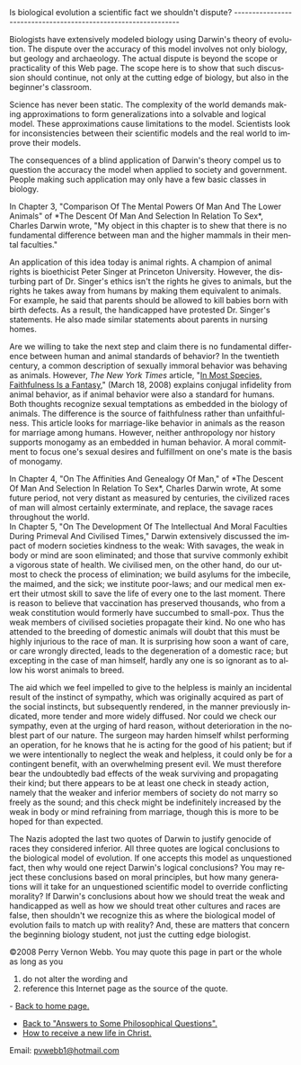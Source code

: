  <head> <base target="_blank"></base> <title>(PVW) Is biological evolution a scientific fact we shouldn't dispute?</title> <meta content="IE=9" http-equiv="X-UA-Compatible"></meta> <link href="css/page_style.css" rel="stylesheet" type="text/css"></link> </head><body lang="EN-US"><div class="page_style">Is biological evolution a scientific fact we shouldn't dispute?
---------------------------------------------------------------

Biologists have extensively modeled biology using Darwin's theory of evolution. The dispute over the accuracy of this model involves not only biology, but geology and archaeology. The actual dispute is beyond the scope or practicality of this Web page. The scope here is to show that such discussion should continue, not only at the cutting edge of biology, but also in the beginner's classroom.

Science has never been static. The complexity of the world demands making approximations to form generalizations into a solvable and logical model. These approximations cause limitations to the model. Scientists look for inconsistencies between their scientific models and the real world to improve their models.

The consequences of a blind application of Darwin's theory compel us to question the accuracy the model when applied to society and government. People making such application may only have a few basic classes in biology.

<div class="p">In Chapter 3, "Comparison Of The Mental Powers Of Man And The Lower Animals" of *The Descent Of Man And Selection In Relation To Sex*, Charles Darwin wrote, "My object in this chapter is to shew that there is no fundamental difference between man and the higher mammals in their mental faculties."

 An application of this idea today is animal rights. A champion of animal rights is bioethicist Peter Singer at Princeton University. However, the disturbing part of Dr. Singer's ethics isn't the rights he gives to animals, but the rights he takes away from humans by making them equivalent to animals. For example, he said that parents should be allowed to kill babies born with birth defects. As a result, the handicapped have protested Dr. Singer's statements. He also made similar statements about parents in nursing homes.</div>Are we willing to take the next step and claim there is no fundamental difference between human and animal standards of behavior? In the twentieth century, a common description of sexually immoral behavior was behaving as animals. However, *The New York Times* article, "[In Most Species, Faithfulness Is a Fantasy](http://www.nytimes.com/2008/03/18/science/18angi.html)," (March 18, 2008) explains conjugal infidelity from animal behavior, as if animal behavior were also a standard for humans. Both thoughts recognize sexual temptations as embedded in the biology of animals. The difference is the source of faithfulness rather than unfaithfulness. This article looks for marriage-like behavior in animals as the reason for marriage among humans. However, neither anthropology nor history supports monogamy as an embedded in human behavior. A moral commitment to focus one's sexual desires and fulfillment on one's mate is the basis of monogamy.

<div class="p">In Chapter 4, "On The Affinities And Genealogy Of Man," of *The Descent Of Man And Selection In Relation To Sex*, Charles Darwin wrote, At some future period, not very distant as measured by centuries, the civilized races of man will almost certainly exterminate, and replace, the savage races throughout the world.

</div><div class="p">In Chapter 5, "On The Development Of The Intellectual And Moral Faculties During Primeval And Civilised Times," Darwin extensively discussed the impact of modern societies kindness to the weak: With savages, the weak in body or mind are soon eliminated; and those that survive commonly exhibit a vigorous state of health. We civilised men, on the other hand, do our utmost to check the process of elimination; we build asylums for the imbecile, the maimed, and the sick; we institute poor-laws; and our medical men exert their utmost skill to save the life of every one to the last moment. There is reason to believe that vaccination has preserved thousands, who from a weak constitution would formerly have succumbed to small-pox. Thus the weak members of civilised societies propagate their kind. No one who has attended to the breeding of domestic animals will doubt that this must be highly injurious to the race of man. It is surprising how soon a want of care, or care wrongly directed, leads to the degeneration of a domestic race; but excepting in the case of man himself, hardly any one is so ignorant as to allow his worst animals to breed.

The aid which we feel impelled to give to the helpless is mainly an incidental result of the instinct of sympathy, which was originally acquired as part of the social instincts, but subsequently rendered, in the manner previously indicated, more tender and more widely diffused. Nor could we check our sympathy, even at the urging of hard reason, without deterioration in the noblest part of our nature. The surgeon may harden himself whilst performing an operation, for he knows that he is acting for the good of his patient; but if we were intentionally to neglect the weak and helpless, it could only be for a contingent benefit, with an overwhelming present evil. We must therefore bear the undoubtedly bad effects of the weak surviving and propagating their kind; but there appears to be at least one check in steady action, namely that the weaker and inferior members of society do not marry so freely as the sound; and this check might be indefinitely increased by the weak in body or mind refraining from marriage, though this is more to be hoped for than expected.

 The Nazis adopted the last two quotes of Darwin to justify genocide of races they considered inferior. All three quotes are logical conclusions to the biological model of evolution. If one accepts this model as unquestioned fact, then why would one reject Darwin's logical conclusions? You may reject these conclusions based on moral principles, but how many generations will it take for an unquestioned scientific model to override conflicting morality? If Darwin's conclusions about how we should treat the weak and handicapped as well as how we should treat other cultures and races are false, then shouldn't we recognize this as where the biological model of evolution fails to match up with reality? And, these are matters that concern the beginning biology student, not just the cutting edge biologist.</div><div class="copy">©2008 Perry Vernon Webb. You may quote this page in part or the whole as long as you
 1) do not alter the wording and
 2) reference this Internet page as the source of the quote. </div> </div>- [Back to home page.](index.md)
- [Back to "Answers to Some Philosophical Questions".](philosop.md)
- [How to receive a new life in Christ.](gospel.md)

Email: [pvwebb1@hotmail.com](mailto:pvwebb1@hotmail.com)


